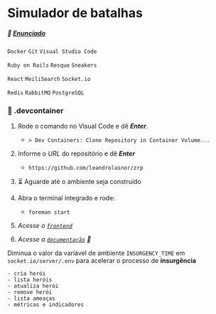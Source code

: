 # Simulador de batalhas

##### :link: [Enunciado](https://zrp.github.io/challenges/dev/)


`Docker` `Git` `Visual Studio Code`

`Ruby on Rails` `Resque` `Sneakers`

`React` `MeiliSearch` `Socket.io`

`Redis` `RabbitMQ` `PostgreSQL`

### :whale: .devcontainer

1. Rode o comando no Visual Code e dê ___Enter___.
    - `> Dev Containers: Clone Repository in Container Volume...`
2. Informe o _URL_ do repositório e dê ___Enter___
    - `https://github.com/leandrolasnor/zrp`
3. :hourglass_flowing_sand: Aguarde até o ambiente seja construído

4. Abra o terminal integrado e rode:
    - `foreman start`
5. _Acesse o [`frontend`](http://localhost:3001)_

6. _Acesse a [`documentação`](http://localhost:3000/api-docs) :link:_

Diminua o valor da variável de ambiente `INSURGENCY_TIME` em `socket.io/server/.env` para acelerar o processo de __insurgência__

    - cria herói
    - lista heróis
    - atualiza herói
    - remove herói
    - lista ameaças
    - métricas e indicadores
